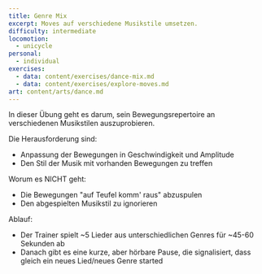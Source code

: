```yaml
---
title: Genre Mix
excerpt: Moves auf verschiedene Musikstile umsetzen.
difficulty: intermediate
locomotion:
  - unicycle
personal:
  - individual
exercises:
  - data: content/exercises/dance-mix.md
  - data: content/exercises/explore-moves.md
art: content/arts/dance.md
---
```


In dieser Übung geht es darum, sein Bewegungsrepertoire an verschiedenen
Musikstilen auszuprobieren.

Die Herausforderung sind:

* Anpassung der Bewegungen in Geschwindigkeit und Amplitude
* Den Stil der Musik mit vorhanden Bewegungen zu treffen

Worum es NICHT geht:

* Die Bewegungen "auf Teufel komm' raus" abzuspulen
* Den abgespielten Musikstil zu ignorieren

Ablauf:

* Der Trainer spielt \~5 Lieder aus unterschiedlichen Genres für \~45-60 Sekunden
  ab
* Danach gibt es eine kurze, aber hörbare Pause, die signalisiert, dass gleich
  ein neues Lied/neues Genre started
